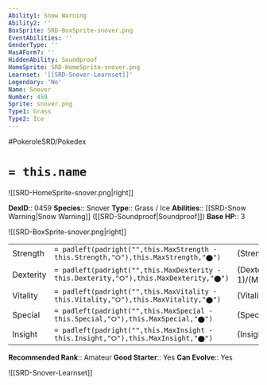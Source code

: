 ```yaml
---
Ability1: Snow Warning
Ability2: ''
BoxSprite: SRD-BoxSprite-snover.png
EventAbilities: ''
GenderType: ''
HasAForm?: ''
HiddenAbility: Soundproof
HomeSprite: SRD-HomeSprite-snover.png
Learnset: '[[SRD-Snover-Learnset]]'
Legendary: 'No'
Name: Snover
Number: 459
Sprite: snover.png
Type1: Grass
Type2: Ice
---
```


#PokeroleSRD/Pokedex

# `= this.name`

![[SRD-HomeSprite-snover.png|right]]

**DexID**:: 0459
**Species**:: Snover
**Type**:: Grass / Ice
**Abilities**:: [[SRD-Snow Warning|Snow Warning]] ([[SRD-Soundproof|Soundproof]])
**Base HP**:: 3

![[SRD-BoxSprite-snover.png|right]]

|           |                                                                                        |                                          |
| --------- | -------------------------------------------------------------------------------------- | ---------------------------------------- |
| Strength  | `= padleft(padright("",this.MaxStrength - this.Strength,"⭘"),this.MaxStrength,"⬤")`    | (Strength::2)/(MaxStrength::4)   |
| Dexterity | `= padleft(padright("",this.MaxDexterity - this.Dexterity,"⭘"),this.MaxDexterity,"⬤")` | (Dexterity:: 1)/(MaxDexterity::3) |
| Vitality  | `= padleft(padright("",this.MaxVitality - this.Vitality,"⭘"),this.MaxVitality,"⬤")`    | (Vitality::2)/(MaxVitality::4)   |
| Special   | `= padleft(padright("",this.MaxSpecial - this.Special,"⭘"),this.MaxSpecial,"⬤")`       | (Special::2)/(MaxSpecial::4)     |
| Insight   | `= padleft(padright("",this.MaxInsight - this.Insight,"⭘"),this.MaxInsight,"⬤")`       | (Insight::2)/(MaxInsight::4)     |

**Recommended Rank**:: Amateur
**Good Starter**:: Yes
**Can Evolve**:: Yes

![[SRD-Snover-Learnset]]